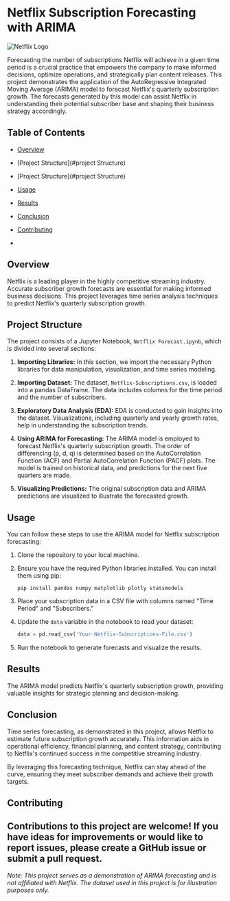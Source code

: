 # Netflix Subscription Forecasting with ARIMA

![Netflix Logo](https://upload.wikimedia.org/wikipedia/commons/thumb/0/08/Netflix_2015_logo.svg/1024px-Netflix_2015_logo.svg.png)

Forecasting the number of subscriptions Netflix will achieve in a given time period is a crucial practice that empowers the company to make informed decisions, optimize operations, and strategically plan content releases. This project demonstrates the application of the AutoRegressive Integrated Moving Average (ARIMA) model to forecast Netflix's quarterly subscription growth. The forecasts generated by this model can assist Netflix in understanding their potential subscriber base and shaping their business strategy accordingly.

## Table of Contents
- [Overview](#overview)
- [Project Structure](#project Structure)
- [Project Structure](#project Structure)
- [Usage](#usage)
- [Results](#results)
- [Conclusion](#conclusion)
- [Contributing](#contributing)

- 
## Overview

Netflix is a leading player in the highly competitive streaming industry. Accurate subscriber growth forecasts are essential for making informed business decisions. This project leverages time series analysis techniques to predict Netflix's quarterly subscription growth.

## Project Structure

The project consists of a Jupyter Notebook, `Netflix Forecast.ipynb`, which is divided into several sections:

1. **Importing Libraries:** In this section, we import the necessary Python libraries for data manipulation, visualization, and time series modeling.

2. **Importing Dataset:** The dataset, `Netflix-Subscriptions.csv`, is loaded into a pandas DataFrame. The data includes columns for the time period and the number of subscribers.

3. **Exploratory Data Analysis (EDA):** EDA is conducted to gain insights into the dataset. Visualizations, including quarterly and yearly growth rates, help in understanding the subscription trends.

4. **Using ARIMA for Forecasting:** The ARIMA model is employed to forecast Netflix's quarterly subscription growth. The order of differencing (p, d, q) is determined based on the AutoCorrelation Function (ACF) and Partial AutoCorrelation Function (PACF) plots. The model is trained on historical data, and predictions for the next five quarters are made.

5. **Visualizing Predictions:** The original subscription data and ARIMA predictions are visualized to illustrate the forecasted growth.

## Usage

You can follow these steps to use the ARIMA model for Netflix subscription forecasting:

1. Clone the repository to your local machine.

2. Ensure you have the required Python libraries installed. You can install them using pip:

   ```
   pip install pandas numpy matplotlib plotly statsmodels
   ```

3. Place your subscription data in a CSV file with columns named "Time Period" and "Subscribers."

4. Update the `data` variable in the notebook to read your dataset:

   ```python
   data = pd.read_csv('Your-Netflix-Subscriptions-File.csv')
   ```

5. Run the notebook to generate forecasts and visualize the results.

## Results

The ARIMA model predicts Netflix's quarterly subscription growth, providing valuable insights for strategic planning and decision-making.

## Conclusion

Time series forecasting, as demonstrated in this project, allows Netflix to estimate future subscription growth accurately. This information aids in operational efficiency, financial planning, and content strategy, contributing to Netflix's continued success in the competitive streaming industry.

By leveraging this forecasting technique, Netflix can stay ahead of the curve, ensuring they meet subscriber demands and achieve their growth targets.

## Contributing

Contributions to this project are welcome! If you have ideas for improvements or would like to report issues, please create a GitHub issue or submit a pull request.
---

*Note: This project serves as a demonstration of ARIMA forecasting and is not affiliated with Netflix. The dataset used in this project is for illustration purposes only.*
